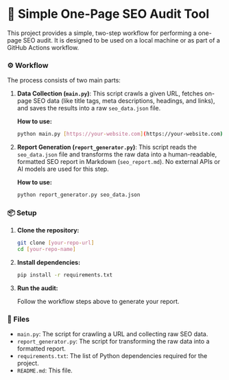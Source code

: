 # 🚀 Simple One-Page SEO Audit Tool

This project provides a simple, two-step workflow for performing a one-page SEO audit. It is designed to be used on a local machine or as part of a GitHub Actions workflow.

### ⚙️ Workflow

The process consists of two main parts:

1.  **Data Collection (`main.py`)**: This script crawls a given URL, fetches on-page SEO data (like title tags, meta descriptions, headings, and links), and saves the results into a raw `seo_data.json` file.
    
    **How to use:**
    
    ```bash
    python main.py [https://your-website.com](https://your-website.com)
    ```
    
2.  **Report Generation (`report_generator.py`)**: This script reads the `seo_data.json` file and transforms the raw data into a human-readable, formatted SEO report in Markdown (`seo_report.md`). No external APIs or AI models are used for this step.
    
    **How to use:**
    
    ```bash
    python report_generator.py seo_data.json
    ```

### 📦 Setup

1.  **Clone the repository:**
    
    ```bash
    git clone [your-repo-url]
    cd [your-repo-name]
    ```
    
2.  **Install dependencies:**
    
    ```bash
    pip install -r requirements.txt
    ```
    
3.  **Run the audit:**
    
    Follow the workflow steps above to generate your report.

### 📝 Files

* `main.py`: The script for crawling a URL and collecting raw SEO data.
* `report_generator.py`: The script for transforming the raw data into a formatted report.
* `requirements.txt`: The list of Python dependencies required for the project.
* `README.md`: This file.

